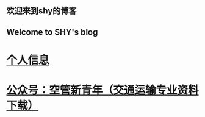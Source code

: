 ## 欢迎来到shy的博客
## Welcome to SHY's blog

# [个人信息](/mymes.md)

# [公众号：空管新青年（交通运输专业资料下载）](/ATCnewyouth/index.md)
